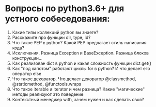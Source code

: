 Вопросы по python3.6+ для устного собеседования:
=========================================

1. Какие типы коллекций python вы знаете?
1. Расскажите про функции dir, type, id?
1. Что такое PEP в python? Какой PEP предлагает стиль написания кода? 
1. Исключения. Разница Exception и BaseException. Разница блоков конструкции...
1. Как реализован dict в python и какая сложность функции dict.get()
1. Как "под капотом" работают циклы for в python? И что делает его оператор else
1. Что такое декоратор. Что делает декоратор @classmethod, @staticmethod, @functools.wraps
1. Что такое iterable и iterator и чем разница? Какие "магические" методы реализуют это поведение
1. Контекстный менеджер with, зачем нужен и как сделать свой?